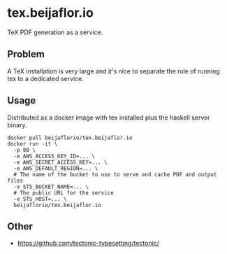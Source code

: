 # tex.beijaflor.io
TeX PDF generation as a service.

## Problem
A TeX installation is very large and it's nice to separate the role of running
tex to a dedicated service.

## Usage
Distributed as a docker image with tex installed plus the haskell server binary.

```
docker pull beijaflorio/tex.beijaflor.io
docker run -it \
  -p 80 \
  -e AWS_ACCESS_KEY_ID=... \
  -e AWS_SECRET_ACCESS_KEY=... \
  -e AWS_DEFAULT_REGION=... \
  # The name of the bucket to use to serve and cache PDF and output files
  -e STS_BUCKET_NAME=... \
  # The public URL for the service
  -e STS_HOST=... \
  beijaflorio/tex.beijaflor.io
```

## Other
- https://github.com/tectonic-typesetting/tectonic/
